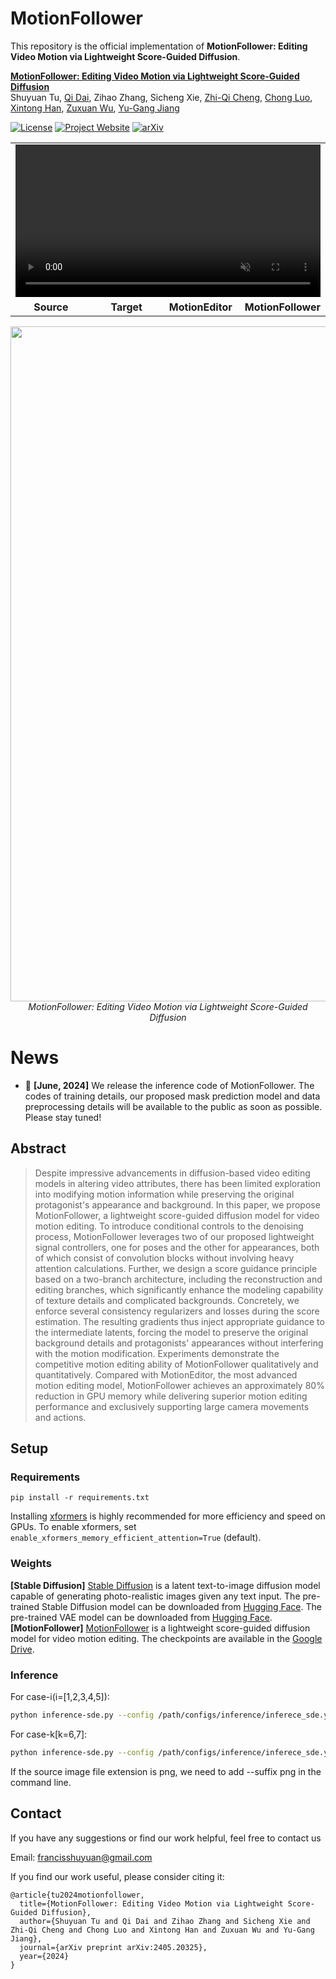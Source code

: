 # MotionFollower

This repository is the official implementation of **MotionFollower: Editing Video Motion via Lightweight Score-Guided Diffusion**.

**[MotionFollower: Editing Video Motion via Lightweight Score-Guided Diffusion](https://arxiv.org/abs/2405.20325)**
<br/>
Shuyuan Tu, [Qi Dai](https://scholar.google.com/citations?user=NSJY12IAAAAJ), Zihao Zhang, Sicheng Xie, [Zhi-Qi Cheng](https://scholar.google.com/citations?user=uB2He2UAAAAJ), [Chong Luo](https://www.microsoft.com/en-us/research/people/cluo/), [Xintong Han](https://xthan.github.io/), [Zuxuan Wu](https://zxwu.azurewebsites.net/), [Yu-Gang Jiang](https://scholar.google.com/citations?user=f3_FP8AAAAAJ&hl=zh-CN)
<br/>

[![License](https://img.shields.io/badge/License-Apache%202.0-blue.svg)](https://opensource.org/licenses/Apache-2.0) [![Project Website](https://img.shields.io/badge/Project-Website-orange)](https://francis-rings.github.io/MotionFollower/) [![arXiv](https://img.shields.io/badge/arXiv-2405.20325-b31b1b.svg)](https://arxiv.org/abs/2405.20325)

<table class="center" style="width: 100%;">
  
  <tr>
    <td colspan="4" style="text-align:center;">
      <video muted="" autoplay="autoplay" loop="loop" src="https://github.com/Francis-Rings/MotionFollower/assets/12442237/efadf695-d927-49fe-887d-5f93cf8747b4" style="width: 100%; height: auto;"></video>
    </td>
  </tr>
  <tr>
    <td width="25%" style="text-align:center;"><b>&nbsp; Source</b></td>
    <td width="25%" style="text-align:center;"><b>&nbsp; Target</b></td>
    <td width="25%" style="text-align:center;"><b>MotionEditor</b></td>
    <td width="25%" style="text-align:center;"><b>MotionFollower</b></td>
  </tr>
</table>



<p align="center">
<img src="./assets/overview.jpg" width="1080px"/>  
<br>
<em>MotionFollower: Editing Video Motion via Lightweight Score-Guided Diffusion</em>
</p>

# News
- :star2: **[June, 2024]** We release the inference code of MotionFollower. The codes of training details, our proposed mask prediction model and data preprocessing details will be available to the public as soon as possible. Please stay tuned!


## Abstract
> Despite impressive advancements in diffusion-based video editing models in altering video attributes, there has been limited exploration into modifying motion information while preserving the original protagonist's appearance and background. In this paper, we propose MotionFollower, a lightweight score-guided diffusion model for video motion editing. To introduce conditional controls to the denoising process, MotionFollower leverages two of our proposed lightweight signal controllers, one for poses and the other for appearances, both of which consist of convolution blocks without involving heavy attention calculations. Further, we design a score guidance principle based on a two-branch architecture, including the reconstruction and editing branches, which significantly enhance the modeling capability of texture details and complicated backgrounds. 
Concretely, we enforce several consistency regularizers and losses during the score estimation.
The resulting gradients thus inject appropriate guidance to the intermediate latents, forcing the model to preserve the original background details and protagonists' appearances without interfering with the motion modification.
Experiments demonstrate the competitive motion editing ability of MotionFollower qualitatively and quantitatively. Compared with MotionEditor, the most advanced motion editing model, MotionFollower achieves an approximately 80% reduction in GPU memory while delivering superior motion editing performance and exclusively supporting large camera movements and actions.

## Setup

### Requirements

```shell
pip install -r requirements.txt
```

Installing [xformers](https://github.com/facebookresearch/xformers) is highly recommended for more efficiency and speed on GPUs. 
To enable xformers, set `enable_xformers_memory_efficient_attention=True` (default).

### Weights

**[Stable Diffusion]** [Stable Diffusion](https://arxiv.org/abs/2112.10752) is a latent text-to-image diffusion model capable of generating photo-realistic images given any text input. The pre-trained Stable Diffusion model can be downloaded from [Hugging Face](https://huggingface.co/lambdalabs/sd-image-variations-diffusers/tree/main). The pre-trained VAE model can be downloaded from [Hugging Face](https://huggingface.co/stabilityai/sd-vae-ft-mse). 
**[MotionFollower]** [MotionFollower](https://arxiv.org/abs/2405.20325) is a lightweight score-guided diffusion model for video motion editing. The checkpoints are available in the [Google Drive](https://drive.google.com/drive/u/0/folders/1yWRNmd4-vbJfV1Ji_zhpNSwNpuJVat7o).

### Inference
For case-i(i=[1,2,3,4,5]):
```bash
python inference-sde.py --config /path/configs/inference/inferece_sde.yaml --video_root ./configs/inference/case-i/source_images --pose_root ./configs/inference/case-i/target_aligned_poses --ref_pose_root ./configs/inference/case-i/source_poses --source_mask_root ./configs/inference/case-i/source_masks --target_mask_root ./configs/inference/case-i/predicted_masks --cfg 7.0
```
For case-k[k=6,7]:
```bash
python inference-sde.py --config /path/configs/inference/inferece_sde.yaml --video_root ./configs/inference/case-i/source_images --pose_root ./configs/inference/case-i/target_aligned_poses --ref_pose_root ./configs/inference/case-i/source_poses --source_mask_root ./configs/inference/case-i/source_masks --target_mask_root ./configs/inference/case-i/predicted_masks --camera True
```
If the source image file extension is png, we need to add --suffix png in the command line.

## Contact
If you have any suggestions or find our work helpful, feel free to contact us

Email: francisshuyuan@gmail.com

If you find our work useful, please consider citing it:

```
@article{tu2024motionfollower,
  title={MotionFollower: Editing Video Motion via Lightweight Score-Guided Diffusion},
  author={Shuyuan Tu and Qi Dai and Zihao Zhang and Sicheng Xie and Zhi-Qi Cheng and Chong Luo and Xintong Han and Zuxuan Wu and Yu-Gang Jiang},
  journal={arXiv preprint arXiv:2405.20325},
  year={2024}
}
```
